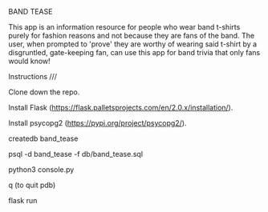 BAND TEASE

This app is an information resource for people who wear band t-shirts purely for fashion reasons and not because they are fans of the band. The user, when prompted to 'prove' they are worthy of wearing said t-shirt by a disgruntled, gate-keeping fan, can use this app for band trivia that only fans would know!

Instructions ///

Clone down the repo.

Install Flask (https://flask.palletsprojects.com/en/2.0.x/installation/).

Install psycopg2 (https://pypi.org/project/psycopg2/).

createdb band_tease

psql -d band_tease -f db/band_tease.sql

python3 console.py

q (to quit pdb)

flask run
